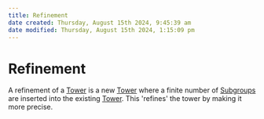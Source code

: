 ```yaml
---  
title: Refinement  
date created: Thursday, August 15th 2024, 9:45:39 am  
date modified: Thursday, August 15th 2024, 1:15:09 pm  
---  
```

# Refinement  
A refinement of a [Tower](./Tower.md) is a new [Tower](./Tower.md) where a finite number of [Subgroups](../Groups/Subgroup.md) are inserted into the existing [Tower](./Tower.md). This 'refines' the tower by making it more precise.
